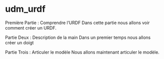 # udm_urdf

Première Partie : Comprendre l’URDF
Dans cette partie nous allons voir comment créer un URDF.

Partie Deux : Description de la main
Dans un premier temps nous allons créer un doigt

Partie Trois : Articuler le modèle
Nous allons maintenant articuler le modèle.

